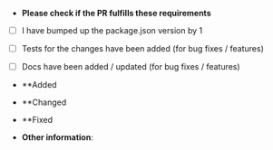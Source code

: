 * **Please check if the PR fulfills these requirements**
- [ ] I have bumped up the package.json version by 1
- [ ] Tests for the changes have been added (for bug fixes / features)
- [ ] Docs have been added / updated (for bug fixes / features)


* **Added



* **Changed



* **Fixed



* **Other information**:
